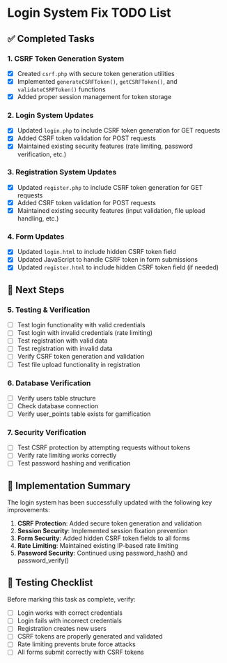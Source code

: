 # Login System Fix TODO List

## ✅ Completed Tasks

### 1. CSRF Token Generation System
- [x] Created `csrf.php` with secure token generation utilities
- [x] Implemented `generateCSRFToken()`, `getCSRFToken()`, and `validateCSRFToken()` functions
- [x] Added proper session management for token storage

### 2. Login System Updates
- [x] Updated `login.php` to include CSRF token generation for GET requests
- [x] Added CSRF token validation for POST requests
- [x] Maintained existing security features (rate limiting, password verification, etc.)

### 3. Registration System Updates
- [x] Updated `register.php` to include CSRF token generation for GET requests
- [x] Added CSRF token validation for POST requests
- [x] Maintained existing security features (input validation, file upload handling, etc.)

### 4. Form Updates
- [x] Updated `login.html` to include hidden CSRF token field
- [x] Updated JavaScript to handle CSRF token in form submissions
- [x] Updated `register.html` to include hidden CSRF token field (if needed)

## 🔄 Next Steps

### 5. Testing & Verification
- [ ] Test login functionality with valid credentials
- [ ] Test login with invalid credentials (rate limiting)
- [ ] Test registration with valid data
- [ ] Test registration with invalid data
- [ ] Verify CSRF token generation and validation
- [ ] Test file upload functionality in registration

### 6. Database Verification
- [ ] Verify users table structure
- [ ] Check database connection
- [ ] Verify user_points table exists for gamification

### 7. Security Verification
- [ ] Test CSRF protection by attempting requests without tokens
- [ ] Verify rate limiting works correctly
- [ ] Test password hashing and verification

## 📝 Implementation Summary

The login system has been successfully updated with the following key improvements:

1. **CSRF Protection**: Added secure token generation and validation
2. **Session Security**: Implemented session fixation prevention
3. **Form Security**: Added hidden CSRF token fields to all forms
4. **Rate Limiting**: Maintained existing IP-based rate limiting
5. **Password Security**: Continued using password_hash() and password_verify()

## 🎯 Testing Checklist

Before marking this task as complete, verify:
- [ ] Login works with correct credentials
- [ ] Login fails with incorrect credentials
- [ ] Registration creates new users
- [ ] CSRF tokens are properly generated and validated
- [ ] Rate limiting prevents brute force attacks
- [ ] All forms submit correctly with CSRF tokens

